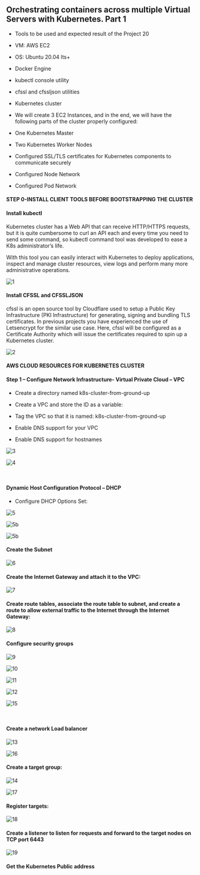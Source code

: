 ## Orchestrating containers across multiple Virtual Servers with Kubernetes. Part 1


- Tools to be used and expected result of the Project 20

- VM: AWS EC2
- OS: Ubuntu 20.04 lts+
- Docker Engine
- kubectl console utility
- cfssl and cfssljson utilities
- Kubernetes cluster

- We will create 3 EC2 Instances, and in the end, we will have the following parts of the cluster properly configured:

- One Kubernetes Master
- Two Kubernetes Worker Nodes
- Configured SSL/TLS certificates for Kubernetes components to communicate securely
- Configured Node Network
- Configured Pod Network



#### STEP 0-INSTALL CLIENT TOOLS BEFORE BOOTSTRAPPING THE CLUSTER

#### Install kubectl
 
Kubernetes cluster has a Web API that can receive HTTP/HTTPS requests, but it is quite cumbersome to curl an API each and every time you need to send some command, so kubectl command tool was developed to ease a K8s administrator’s life.

With this tool you can easily interact with Kubernetes to deploy applications, inspect and manage cluster resources, view logs and perform many more administrative operations.

![1](https://user-images.githubusercontent.com/93729559/176220018-775a0c86-29cc-45bf-87bf-d29c701832c9.png)



#### Install CFSSL and CFSSLJSON

cfssl is an open source tool by Cloudflare used to setup a Public Key Infrastructure (PKI Infrastructure) for generating, signing and bundling TLS certificates. In previous projects you have experienced the use of Letsencrypt for the similar use case. Here, cfssl will be configured as a Certificate Authority which will issue the certificates required to spin up a Kubernetes cluster.


![2](https://user-images.githubusercontent.com/93729559/176220026-16fd0445-429e-4112-be22-c7b2bb6571a3.png)


#### AWS CLOUD RESOURCES FOR KUBERNETES CLUSTER

#### Step 1 – Configure Network Infrastructure- Virtual Private Cloud – VPC

- Create a directory named k8s-cluster-from-ground-up

- Create a VPC and store the ID as a variable:

- Tag the VPC so that it is named: k8s-cluster-from-ground-up

- Enable DNS support for your VPC

- Enable DNS support for hostnames



![3](https://user-images.githubusercontent.com/93729559/176235142-f8bc1810-f5a9-47bb-8a33-1f500cf37fdf.png)

![4](https://user-images.githubusercontent.com/93729559/176235368-e0eaf243-0a63-4378-b4f3-ad4434698723.png)

<br>

#### Dynamic Host Configuration Protocol – DHCP

- Configure DHCP Options Set:

![5](https://user-images.githubusercontent.com/93729559/176240559-8844b3b0-cae3-4f51-95f8-4e883d577aa2.png)

![5b](https://user-images.githubusercontent.com/93729559/176240881-ada57cbc-8a63-4f6d-b3df-ffe6b6b05358.png)

![5b](https://user-images.githubusercontent.com/93729559/176241745-b07475db-fb0d-4a23-a71d-9012e7c2cc8f.png)



#### Create the Subnet

![6](https://user-images.githubusercontent.com/93729559/176242982-b33249d2-d496-46c7-a913-f7f4d1205fe0.png)


#### Create the Internet Gateway and attach it to the VPC:

![7](https://user-images.githubusercontent.com/93729559/176243061-e7354d17-c6f7-48d0-a432-29063f08714c.png)

#### Create route tables, associate the route table to subnet, and create a route to allow external traffic to the Internet through the Internet Gateway:

![8](https://user-images.githubusercontent.com/93729559/176243637-0e6b2175-f5d7-4069-a0fa-2fe54f8150f3.png)


#### Configure security groups

![9](https://user-images.githubusercontent.com/93729559/176244187-94af7542-a26d-4ab6-adfe-e66eb781b874.png)


![10](https://user-images.githubusercontent.com/93729559/176245116-ad459484-c5cb-4c98-81f0-4b12b17a8431.png)

![11](https://user-images.githubusercontent.com/93729559/176245138-1fa57815-009b-4230-9865-11b6b9f75bf4.png)

![12](https://user-images.githubusercontent.com/93729559/176245157-ca704898-bcca-4960-b1eb-d5678d0df18c.png)

![15](https://user-images.githubusercontent.com/93729559/176246731-3c61a859-a5e0-48df-a5d6-1083bc544d73.png)



<br>

#### Create a network Load balancer

![13](https://user-images.githubusercontent.com/93729559/176245848-e6cc2cff-4ff2-4cc0-9ddc-c1057079c11d.png)

![16](https://user-images.githubusercontent.com/93729559/176247864-1fc0871e-9ee8-4be9-9664-6203be379653.png)




#### Create a target group:

![14](https://user-images.githubusercontent.com/93729559/176245889-dd4eff2e-5893-463c-ad6c-3ac4530442be.png)

![17](https://user-images.githubusercontent.com/93729559/176247880-e8daa2bc-b3d1-4ab5-aacc-2a4fd77235c0.png)



#### Register targets:

![18](https://user-images.githubusercontent.com/93729559/176248398-189dd774-cf43-48eb-90bb-33eea21097b7.png)


#### Create a listener to listen for requests and forward to the target nodes on TCP port 6443


![19](https://user-images.githubusercontent.com/93729559/176248672-f3a5dbb9-faf3-4672-b5be-9281c3fdb2a4.png)


#### Get the Kubernetes Public address












